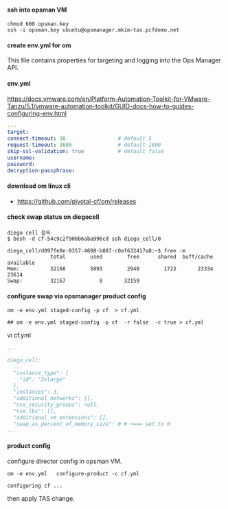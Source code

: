 
#### ssh into opsman VM
```
chmod 600 opsman.key 
ssh -i opsman.key ubuntu@opsmanager.mkim-tas.pcfdemo.net

```
####  create env.yml for om
This file contains properties for targeting and logging into the Ops Manager API. 
#### env.yml
https://docs.vmware.com/en/Platform-Automation-Toolkit-for-VMware-Tanzu/5.1/vmware-automation-toolkit/GUID-docs-how-to-guides-configuring-env.html

``` yaml
---
target:
connect-timeout: 30                 # default 5
request-timeout: 3600               # default 1800
skip-ssl-validation: true           # default false
username: 
password: 
decryption-passphrase: 
```

#### download om linux cli
- https://github.com/pivotal-cf/om/releases
#### check swap status on diegocell
```
diego cell 접속
$ bosh -d cf-54c9c2f906b6aba996cd ssh diego_cell/0

diego_cell/d097fe0e-0357-4698-b887-c0af632417a8:~$ free -m
              total        used        free      shared  buff/cache   available
Mem:          32168        5893        2940        1723       23334       23614
Swap:         32167           8       32159
```

#### configure swap via opsmanager product config 
```
om -e env.yml staged-config -p cf  > cf.yml
```

```
## om -e env.yml staged-config -p cf  -r false  -c true > cf.yml
```
vi cf.yml

``` yaml
...

diego_cell:
  ...
  "instance_type": {
    "id": "2xlarge"
  },
  "instances": 3, 
  "additional_networks": [],
  "nsx_security_groups": null,
  "nsx_lbs": [],
  "additional_vm_extensions": [],
  "swap_as_percent_of_memory_size": 0 # <=== set to 0
...

```
#### product config 
configure  director config in opsman VM.
```
om -e env.yml   configure-product -c cf.yml
```
```
configuring cf ...
```
then apply TAS change. 



